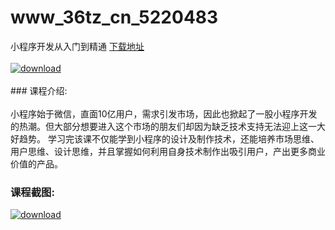 # www_36tz_cn_5220483
小程序开发从入门到精通
[下载地址](http://www.36tz.cn/article/5220483 "下载地址")
<br/></br>[![download](http://36tz.cn/muke_img/2021_07_1-48-300x123.png "下载地址")](http://www.36tz.cn/article/5220483 "下载地址")
<br/></br>### 课程介绍:<br/></br>小程序始于微信，直面10亿用户，需求引发市场，因此也掀起了一股小程序开发的热潮。但大部分想要进入这个市场的朋友们却因为缺乏技术支持无法迎上这一大好趋势。
学习完该课不仅能学到小程序的设计及制作技术，还能培养市场思维、用户思维、设计思维，并且掌握如何利用自身技术制作出吸引用户，产出更多商业价值的产品。

### 课程截图:
[![download](http://36tz.cn/muke_img/2021_07_2-45.png "下载地址")](http://www.36tz.cn/article/5220483 "下载地址")
